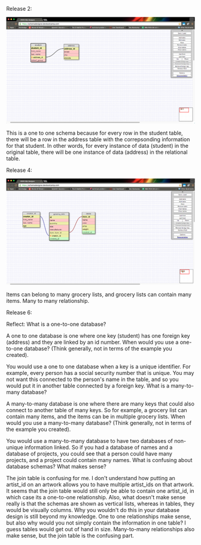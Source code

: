 Release 2:

![](https://github.com/egumerlock/phase-0/blob/master/week-8/imgs/one_to_one_schema.png)

This is a one to one schema because for every row in the student table, there will be a row in the address table with the correpsonding information for that student.  In other words, for every instance of data (student) in the original table, there will be one instance of data (address) in the relational table.

Release 4:

![](https://github.com/egumerlock/phase-0/blob/master/week-8/imgs/grocerylistschema.png)

Items can belong to many grocery lists, and grocery lists can contain many items.  Many to many relationship.

Release 6:

Reflect:
What is a one-to-one database?

A one to one database is one where one key (student) has one foreign key (address) and they are linked by an id number.
When would you use a one-to-one database? (Think generally, not in terms of the example you created).

You would use a one to one database when a key is a unique identifier.  For example, every person has a social security number that is unique.  You may not want this connected to the person's name in the table, and so you would put it in another table connected by a foreign key.
What is a many-to-many database?

A many-to-many database is one where there are many keys that could also connect to another table of many keys.  So for example, a grocery list can contain many items, and the items can be in multiple grocery lists.
When would you use a many-to-many database? (Think generally, not in terms of the example you created).

You would use a many-to-many database to have two databases of non-unique information linked.  So if you had a database of names and a database of projects, you could see that a person could have many projects, and a project could contain many names.
What is confusing about database schemas? What makes sense?

The join table is confusing for me.  I don't understand how putting an artist_id on an artwork allows you to have multiple artist_ids on that artwork.  It seems that the join table would still only be able to contain one artist_id, in which case its a one-to-one relationship.  Also, what doesn't make sense really is that the schemas are shown as vertical lists, whereas in tables, they would be visually columns.  Why you wouldn't do this in your database design is still beyond my knowledge.  One to one relationships make sense, but also why would you not simply contain the information in one table? I guess tables would get out of hand in size.  Many-to-many relationships also make sense, but the join table is the confusing part.